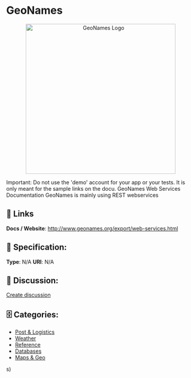 # GeoNames
<p align="center">
    <img width="400" src="https://raw.githubusercontent.com/apis-list/apis-list/main/apis/geonames/logo_256x256.png" alt="GeoNames Logo"/>
</p>

Important: Do not use the 'demo' account for your app or your tests. It is only meant for the sample links on the docu. GeoNames Web Services Documentation GeoNames is mainly using REST webservices

##  🔗 Links
**Docs / Website**: http://www.geonames.org/export/web-services.html

## 🧬 Specification:
**Type**: N/A
**URI**: N/A

## 💬 Discussion:
[Create discussion](https://github.com/apis-list/apis-list/discussions/new)

## 🗄️ Categories:
- [Post & Logistics](https://github.com/apis-list/apis-list#post--logistics)
- [Weather](https://github.com/apis-list/apis-list#weather)
- [Reference](https://github.com/apis-list/apis-list#reference)
- [Databases](https://github.com/apis-list/apis-list#databases)
- [Maps & Geo](https://github.com/apis-list/apis-list#maps--geo)



s)







